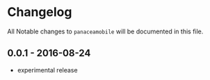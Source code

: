 # Changelog

All Notable changes to `panaceamobile` will be documented in this file.

## 0.0.1 - 2016-08-24

- experimental release
